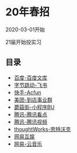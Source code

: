 # 20年春招
2020-03-01开始

21届开始投实习

## 目录
* [百度-百度文库](./baidu.md)
* [字节跳动-飞书](./bytedance-fs.md)
* [快手-Acfun](./kuaishou-acfun.md)
* [美团-到店事业群](./meituan-dd.md)
* [蘑菇街-小程序BU](./mogu.md)
* [腾讯-腾讯看点](./tencent-kd.md)
* [腾讯-腾讯视频](./tencent-video.md)
* [thoughtWorks-思特沃克](./thoughtWorks.md)
* [网易互娱](./wy-hy.md)
* [网易-云音乐](./wy-music.md)

<tongji/>